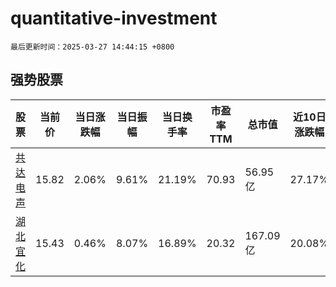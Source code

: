 # quantitative-investment

`最后更新时间：2025-03-27 14:44:15 +0800`

## 强势股票

|股票|当前价|当日涨跌幅|当日振幅|当日换手率|市盈率TTM|总市值|近10日涨跌幅|
|----|----|----|----|----|----|----|----|
|[共达电声](https://xueqiu.com/S/SZ002655)|15.82|2.06%|9.61%|21.19%|70.93|56.95亿|27.17%|
|[湖北宜化](https://xueqiu.com/S/SZ000422)|15.43|0.46%|8.07%|16.89%|20.32|167.09亿|20.08%|
